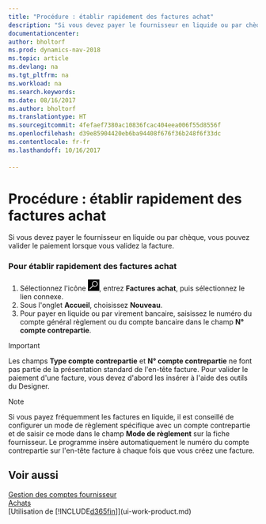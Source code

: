 ```yaml
---
title: "Procédure : établir rapidement des factures achat"
description: "Si vous devez payer le fournisseur en liquide ou par chèque, vous pouvez effectuer toutes les opérations nécessaires lorsque vous validez la facture."
documentationcenter: 
author: bholtorf
ms.prod: dynamics-nav-2018
ms.topic: article
ms.devlang: na
ms.tgt_pltfrm: na
ms.workload: na
ms.search.keywords: 
ms.date: 08/16/2017
ms.author: bholtorf
ms.translationtype: HT
ms.sourcegitcommit: 4fefaef7380ac10836fcac404eea006f55d8556f
ms.openlocfilehash: d39e85904420eb6ba94408f676f36b248f6f33dc
ms.contentlocale: fr-fr
ms.lasthandoff: 10/16/2017

---
```

# <a name="how-to-settle-purchase-invoices-promptly"></a>Procédure : établir rapidement des factures achat
Si vous devez payer le fournisseur en liquide ou par chèque, vous pouvez valider le paiement lorsque vous validez la facture.  
  
### <a name="to-settle-purchase-invoices-promptly"></a>Pour établir rapidement des factures achat  
1. Sélectionnez l'icône ![Page ou état pour la recherche](media/ui-search/search_small.png "Page ou état pour la recherche"), entrez **Factures achat**, puis sélectionnez le lien connexe.  
2. Sous l'onglet **Accueil**, choisissez **Nouveau**.  
3.  Pour payer en liquide ou par virement bancaire, saisissez le numéro du compte général règlement ou du compte bancaire dans le champ **N° compte contrepartie**.  
  
> [!IMPORTANT]  
>  Les champs **Type compte contrepartie** et **N° compte contrepartie** ne font pas partie de la présentation standard de l'en-tête facture. Pour valider le paiement d'une facture, vous devez d'abord les insérer à l'aide des outils du Designer.  
  
> [!NOTE]  
>  Si vous payez fréquemment les factures en liquide, il est conseillé de configurer un mode de règlement spécifique avec un compte contrepartie et de saisir ce mode dans le champ **Mode de règlement** sur la fiche fournisseur. Le programme insère automatiquement le numéro du compte contrepartie sur l'en-tête facture à chaque fois que vous créez une facture.  
  
## <a name="see-also"></a>Voir aussi  
[Gestion des comptes fournisseur](payables-manage-payables.md)  
[Achats](purchasing-manage-purchasing.md)  
[Utilisation de [!INCLUDE[d365fin](includes/d365fin_md.md)]](ui-work-product.md)
